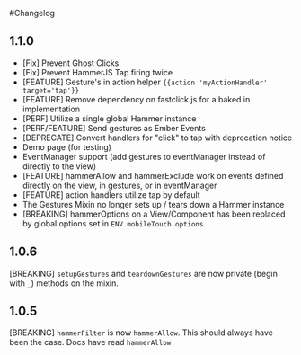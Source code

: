 #Changelog

## 1.1.0

- [Fix] Prevent Ghost Clicks
- [Fix] Prevent HammerJS Tap firing twice
- [FEATURE] Gesture's in action helper `{{action 'myActionHandler' target='tap'}}`
- [FEATURE] Remove dependency on fastclick.js for a baked in implementation
- [PERF] Utilize a single global Hammer instance
- [PERF/FEATURE] Send gestures as Ember Events
- [DEPRECATE] Convert handlers for "click" to tap with deprecation notice
- Demo page (for testing)
- EventManager support (add gestures to eventManager instead of directly to the view)
- [FEATURE] hammerAllow and hammerExclude work on events defined directly on the view, in gestures, or in eventManager
- [FEATURE] action handlers utilize tap by default
- The Gestures Mixin no longer sets up / tears down a Hammer instance
- [BREAKING] hammerOptions on a View/Component has been replaced by global options set in `ENV.mobileTouch.options`

## 1.0.6

[BREAKING] `setupGestures` and `teardownGestures` are now private (begin with `_`) methods on the mixin.

## 1.0.5

[BREAKING] `hammerFilter` is now `hammerAllow`.  This should always have been the case. Docs have read `hammerAllow`
